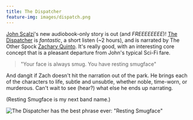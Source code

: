 ```yaml
---
title: The Dispatcher
feature-img: images/dispatch.png
---
```


[John Scalzi](http://whatever.scalzi.com)'s new audiobook-only story is out (and *FREEEEEEEE*)! [The Dispatcher](https://www.amazon.com/FREE-The-Dispatcher/dp/B01KKPH1NI) is *fantastic*, a short listen (~2 hours), and is narrated by The Other Spock [Zachary Quinto](http://www.zacharyquinto.com). It's really good, with an interesting core concept that is a pleasant departure from John's typical Sci-Fi fare.

> "Your face is always smug. You have resting smugface"

And dangit if Zach doesn't hit the narration out of the park. He brings each of the characters to life, subtle and unsubtle, whether noble, time-worn, or murderous. Can't wait to see (hear?) what else he ends up narrating.

(Resting Smugface is my next band name.)

![The Dispatcher has the best phrase ever: "Resting Smugface"](https://images-na.ssl-images-amazon.com/images/I/51AgV-BKM8L._AA300_.jpg)
